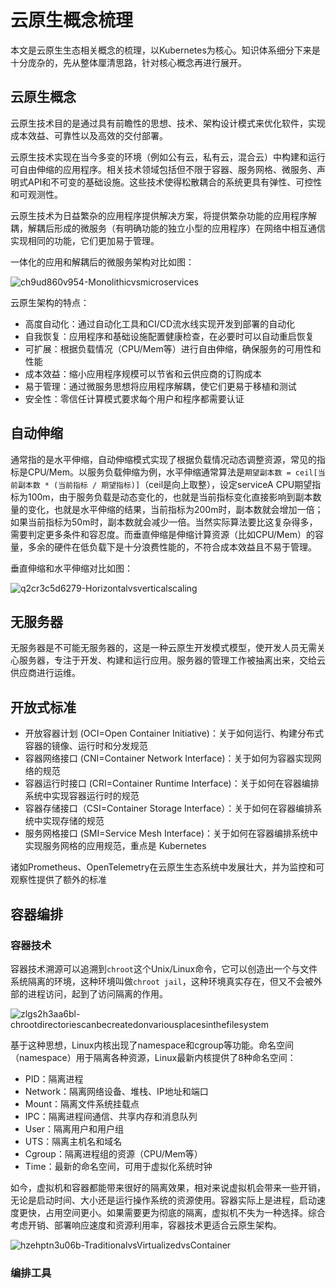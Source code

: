 # 云原生概念梳理

本文是云原生生态相关概念的梳理，以Kubernetes为核心。知识体系细分下来是十分庞杂的，先从整体厘清思路，针对核心概念再进行展开。

## 云原生概念

云原生技术目的是通过具有前瞻性的思想、技术、架构设计模式来优化软件，实现成本效益、可靠性以及高效的交付部署。

云原生技术实现在当今多变的环境（例如公有云，私有云，混合云）中构建和运行可自由伸缩的应用程序。相关技术领域包括但不限于容器、服务网格、微服务、声明式API和不可变的基础设施。这些技术使得松散耦合的系统更具有弹性、可控性和可观测性。

云原生技术为日益繁杂的应用程序提供解决方案，将提供繁杂功能的应用程序解耦，解耦后形成的微服务（有明确功能的独立小型的应用程序）在网络中相互通信实现相同的功能，它们更加易于管理。

一体化的应用和解耦后的微服务架构对比如图：

![ch9ud860v954-Monolithicvsmicroservices](https://deemoprobe.oss-cn-shanghai.aliyuncs.com/images/ch9ud860v954-Monolithicvsmicroservices.png)

云原生架构的特点：

- 高度自动化：通过自动化工具和CI/CD流水线实现开发到部署的自动化
- 自我恢复：应用程序和基础设施配置健康检查，在必要时可以自动重启恢复
- 可扩展：根据负载情况（CPU/Mem等）进行自由伸缩，确保服务的可用性和性能
- 成本效益：缩小应用程序规模可以节省和云供应商的订购成本
- 易于管理：通过微服务思想将应用程序解耦，使它们更易于移植和测试
- 安全性：零信任计算模式要求每个用户和程序都需要认证

## 自动伸缩

通常指的是水平伸缩，自动伸缩模式实现了根据负载情况动态调整资源，常见的指标是CPU/Mem。以服务负载伸缩为例，水平伸缩通常算法是`期望副本数 = ceil[当前副本数 * (当前指标 / 期望指标)]`（ceil是向上取整），设定serviceA CPU期望指标为100m，由于服务负载是动态变化的，也就是当前指标变化直接影响到副本数量的变化，也就是水平伸缩的结果，当前指标为200m时，副本数就会增加一倍；如果当前指标为50m时，副本数就会减少一倍。当然实际算法要比这复杂得多，需要判定更多条件和容忍度。而垂直伸缩是伸缩计算资源（比如CPU/Mem）的容量，多余的硬件在低负载下是十分浪费性能的，不符合成本效益且不易于管理。

垂直伸缩和水平伸缩对比如图：

![q2cr3c5d6279-Horizontalvsverticalscaling](https://deemoprobe.oss-cn-shanghai.aliyuncs.com/images/q2cr3c5d6279-Horizontalvsverticalscaling.png)

## 无服务器

无服务器是不可能无服务器的，这是一种云原生开发模式模型，使开发人员无需关心服务器，专注于开发、构建和运行应用。服务器的管理工作被抽离出来，交给云供应商进行运维。

## 开放式标准

- 开放容器计划 (OCI=Open Container Initiative)：关于如何运行、构建分布式容器的镜像、运行时和分发规范
- 容器网络接口 (CNI=Container Network Interface)：关于如何为容器实现网络的规范
- 容器运行时接口 (CRI=Container Runtime Interface)：关于如何在容器编排系统中实现容器运行时的规范
- 容器存储接口（CSI=Container Storage Interface）：关于如何在容器编排系统中实现存储的规范
- 服务网格接口 (SMI=Service Mesh Interface)：关于如何在容器编排系统中实现服务网格的应用规范，重点是 Kubernetes

诸如Prometheus、OpenTelemetry在云原生生态系统中发展壮大，并为监控和可观察性提供了额外的标准

## 容器编排

### 容器技术

容器技术溯源可以追溯到`chroot`这个Unix/Linux命令，它可以创造出一个与文件系统隔离的环境，这种环境叫做`chroot jail`，这种环境真实存在，但又不会被外部的进程访问，起到了访问隔离的作用。

![zlgs2h3aa6bl-chrootdirectoriescanbecreatedonvariousplacesinthefilesystem](https://deemoprobe.oss-cn-shanghai.aliyuncs.com/images/zlgs2h3aa6bl-chrootdirectoriescanbecreatedonvariousplacesinthefilesystem.png)

基于这种思想，Linux内核出现了namespace和cgroup等功能。命名空间（namespace）用于隔离各种资源，Linux最新内核提供了8种命名空间：

- PID：隔离进程
- Network：隔离网络设备、堆栈、IP地址和端口
- Mount：隔离文件系统挂载点
- IPC：隔离进程间通信、共享内存和消息队列
- User：隔离用户和用户组
- UTS：隔离主机名和域名
- Cgroup：隔离进程组的资源（CPU/Mem等）
- Time：最新的命名空间，可用于虚拟化系统时钟

如今，虚拟机和容器都能带来很好的隔离效果，相对来说虚拟机会带来一些开销，无论是启动时间、大小还是运行操作系统的资源使用。容器实际上是进程，启动速度更快，占用空间更小。如果需要更为彻底的隔离，虚拟机不失为一种选择。综合考虑开销、部署响应速度和资源利用率，容器技术更适合云原生架构。

![hzehptn3u06b-TraditionalvsVirtualizedvsContainer](https://deemoprobe.oss-cn-shanghai.aliyuncs.com/images/hzehptn3u06b-TraditionalvsVirtualizedvsContainer.png)

### 编排工具
